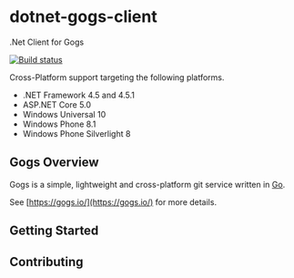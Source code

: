 # dotnet-gogs-client
.Net Client for Gogs

[![Build status](https://ci.appveyor.com/api/projects/status/q60gshgxeg7gp0lj?svg=true)](https://ci.appveyor.com/project/davidpurkiss/dotnet-gogs-client)

Cross-Platform support targeting the following platforms.

* .NET Framework 4.5 and 4.5.1
* ASP.NET Core 5.0
* Windows Universal 10
* Windows Phone 8.1
* Windows Phone Silverlight 8

## Gogs Overview
Gogs is a simple, lightweight and cross-platform git service written in [Go](https://golang.org/).

See [https://gogs.io/](https://gogs.io/) for more details.

## Getting Started

## Contributing
